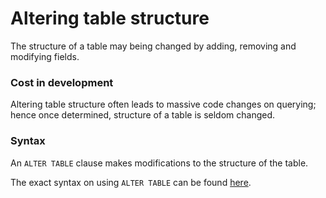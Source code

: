 # Altering table structure

The structure of a table may being changed by adding, removing and modifying fields.

### Cost in development

Altering table structure often leads to massive code changes on querying;
hence once determined, structure of a table is seldom changed.

### Syntax

An `ALTER TABLE` clause makes modifications to the structure of the table.

The exact syntax on using `ALTER TABLE` can be found [here](https://dev.mysql.com/doc/refman/8.0/en/alter-table.html).
